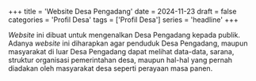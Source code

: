 +++
title = 'Website Desa Pengadang'
date = 2024-11-23
draft = false
categories = 'Profil Desa'
tags = ['Profil Desa']
series = 'headline'
+++

<i>Website</i> ini dibuat untuk mengenalkan Desa Pengadang kepada publik. Adanya <i>website</i> ini diharapkan agar penduduk Desa Pengadang, maupun masyarakat di luar Desa Pengadang dapat melihat data-data, sarana, struktur organisasi pemerintahan desa, maupun hal-hal yang pernah diadakan oleh masyarakat desa seperti perayaan masa panen.

<!--more-->

